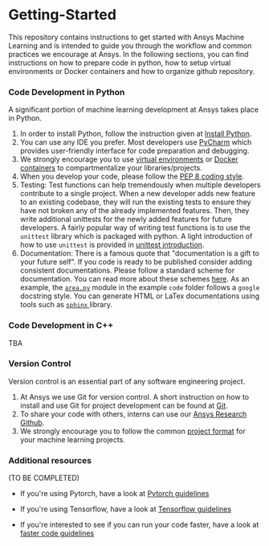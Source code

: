# Getting-Started

This repository contains instructions to get started with Ansys Machine Learning and is intended to guide you through the workflow and common practices we encourage at Ansys. In the following sections, you can find instructions on how to prepare code in python, how to setup virtual environments or Docker containers and how to organize github repository.

### Code Development in Python
A significant portion of machine learning development at Ansys takes place in Python.
1. In order to install Python, follow the instruction given at [Install Python](InstallingPython.md).
2. You can use any IDE you prefer. Most developers use [PyCharm](https://www.jetbrains.com/pycharm/download) which provides user-friendly interface for code preparation and debugging.
3. We strongly encourage you to use [virtual environments](VirtualEnv.md) or [Docker containers](InstallingDocker.md) to compartmentalize your libraries/projects.
4. When you develop your code, please follow the [PEP 8 coding style](PythonCodeStyle.md).
5. Testing: Test functions can help tremendously when multiple developers contribute to 
a single project. When a new developer adds new feature to an existing codebase, 
they will run the existing tests to ensure they have not broken any of the already 
implemented features. Then, they write additional unittests for the newly added 
features for future developers. A fairly popular way of writing test functions is 
to use the `unittest` library which is packaged with python. A light introduction  of how to 
use `unittest` is provided in [unittest introduction](unittest.md).
6. Documentation: There is a famous quote that "documentation is a gift to your future self". If you code is ready
to be published consider adding consistent documentations. Please follow a standard scheme for documentation. You can read
more about these schemes [here](https://www.datacamp.com/community/tutorials/docstrings-python). 
As an example, the [`area.py`](code/src/area.py) module in the example `code` folder follows a `google` docstring style. 
You can generate HTML or LaTex documentations using tools such as 
[`sphinx` ](https://docs.readthedocs.io/en/stable/intro/getting-started-with-sphinx.html) library.

### Code Development in C++
TBA

### Version Control
Version control is an essential part of any software engineering project.
1. At Ansys we use Git for version control. A short instruction on how to install and use Git for project development can be found at [Git](Git.md).
2. To share your code with others, interns can use our [Ansys Research Github](https://github.com/ansysresearch).
3. We strongly encourage you to follow the common [project format](ProjectFormat.md) for your machine learning projects.

### Additional resources
(TO BE COMPLETED)
- If you're using Pytorch, have a look at [Pytorch guidelines](Pytorch.md)

- If you're using Tensorflow, have a look at [Tensorflow guidelines](Tensorflow.md)

- If you're interested to see if you can run your code faster, have a look at [faster code guidelines](Parallel.md)

